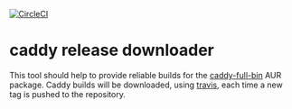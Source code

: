 [![CircleCI](https://circleci.com/gh/klingtnet/caddy-release-downloader.svg?style=svg)](https://circleci.com/gh/klingtnet/caddy-release-downloader)

# caddy release downloader

This tool should help to provide reliable builds for the [caddy-full-bin](https://aur.archlinux.org/packages/caddy-full-bin/) AUR package.
Caddy builds will be downloaded, using [travis](https://travis-ci.org/klingtnet/caddy-release-downloader), each time a new tag is pushed to the repository.
